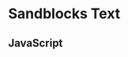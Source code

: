 # Sandblocks Text

<script>
  import {Parser} from "src/client/tree-sitter.js"
  window.TreeSitter = Parser
  import md5 from "./external/md5.js"
  ""
</script>

<script>
  import  {setConfig} from "./model.js"

  var baseDir = lively.query(this, "lively-container").getDir()
  setConfig({baseURL: baseDir})

  await System.import(baseDir + "/main.js");

  var ui = await (
    <sb-extension-scope extensions="smalltalk:base base:base">
      <sb-editor text={`initialize

  true ifTrue: [2 + 2]`} language="smalltalk"></sb-editor>
    </sb-extension-scope>)
  ui 
</script>

## JavaScript

<script>
  var ui = await (
    <sb-extension-scope extensions="javascript:base javascript:outline javascript:workspace base:base base:identifierSuggestions editorConfig:base">
      <sb-editor text={`console.log(sbWatch(hello, 12398482))

function a() {
}`} language="javascript"></sb-editor>
    </sb-extension-scope>)
  ui 
</script>


